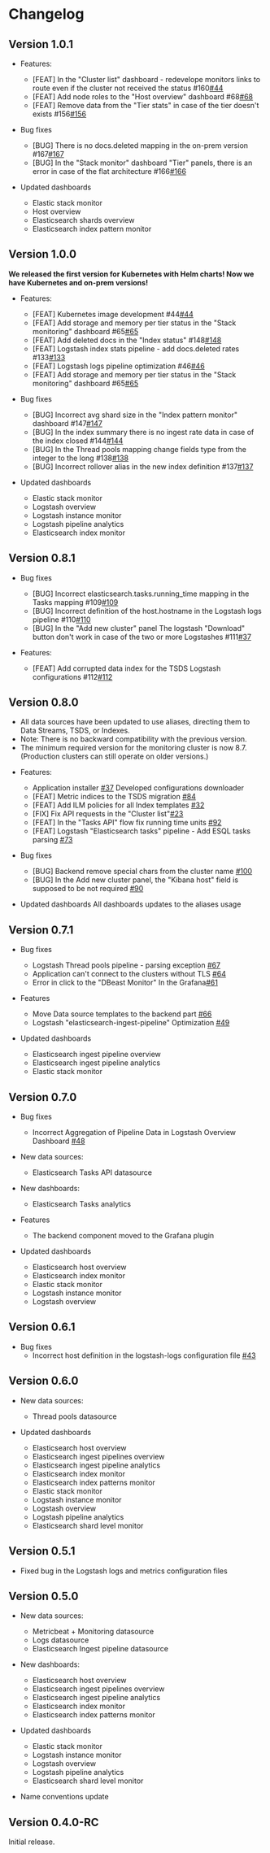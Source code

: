 # Changelog

## Version 1.0.1

- Features:
  * [FEAT] In the "Cluster list" dashboard - redevelope monitors links to route even if the cluster not received the status #160[#44](https://github.com/dbeast-co/dbeast-monitor/issues/44)
  * [FEAT] Add node roles to the "Host overview" dashboard #68[#68](https://github.com/dbeast-co/dbeast-monitor/issues/68)
  * [FEAT] Remove data from the "Tier stats" in case of the tier doesn't exists #156[#156](https://github.com/dbeast-co/dbeast-monitor/issues/156)

- Bug fixes
  * [BUG] There is no docs.deleted mapping in the on-prem version #167[#167](https://github.com/dbeast-co/dbeast-monitor/issues/167)
  * [BUG] In the "Stack monitor" dashboard "Tier" panels, there is an error in case of the flat architecture #166[#166](https://github.com/dbeast-co/dbeast-monitor/issues/166)
  
- Updated dashboards
  * Elastic stack monitor
  * Host overview
  * Elasticsearch shards overview 
  * Elasticsearch index pattern monitor

## Version 1.0.0
**We released the first version for Kubernetes with Helm charts! Now we have Kubernetes and on-prem versions!**

- Features:
  * [FEAT] Kubernetes image development #44[#44](https://github.com/dbeast-co/dbeast-monitor/issues/44)
  * [FEAT] Add storage and memory per tier status in the "Stack monitoring" dashboard #65[#65](https://github.com/dbeast-co/dbeast-monitor/issues/65)
  * [FEAT] Add deleted docs in the "Index status" #148[#148](https://github.com/dbeast-co/dbeast-monitor/issues/148)
  * [FEAT] Logstash index stats pipeline - add docs.deleted rates #133[#133](https://github.com/dbeast-co/dbeast-monitor/issues/133)
  * [FEAT] Logstash logs pipeline optimization #46[#46](https://github.com/dbeast-co/dbeast-monitor/issues/46)
  * [FEAT] Add storage and memory per tier status in the "Stack monitoring" dashboard #65[#65](https://github.com/dbeast-co/dbeast-monitor/issues/65)

- Bug fixes
  * [BUG] Incorrect avg shard size in the "Index pattern monitor" dashboard #147[#147](https://github.com/dbeast-co/dbeast-monitor/issues/147)
  * [BUG] In the index summary there is no ingest rate data in case of the index closed #144[#144](https://github.com/dbeast-co/dbeast-monitor/issues/144)
  * [BUG] In the Thread pools mapping change fields type from the integer to the long #138[#138](https://github.com/dbeast-co/dbeast-monitor/issues/138)
  * [BUG] Incorrect rollover alias in the new index definition #137[#137](https://github.com/dbeast-co/dbeast-monitor/issues/137)

- Updated dashboards
  * Elastic stack monitor
  * Logstash overview
  * Logstash instance monitor
  * Logstash pipeline analytics
  * Elasticsearch index monitor

## Version 0.8.1
- Bug fixes
  * [BUG] Incorrect elasticsearch.tasks.running_time mapping in the Tasks mapping #109[#109](https://github.com/dbeast-co/dbeast-monitor/issues/109)
  * [BUG] Incorrect definition of the host.hostname in the Logstash logs pipeline #110[#110](https://github.com/dbeast-co/dbeast-monitor/issues/110)
  * [BUG] In the "Add new cluster" panel The logstash "Download" button don't work in case of the two or more Logstashes #111[#37](https://github.com/dbeast-co/dbeast-monitor/issues/111)

- Features:
  * [FEAT] Add corrupted data index for the TSDS Logstash configurations #112[#112](https://github.com/dbeast-co/dbeast-monitor/issues/112)

## Version 0.8.0
* All data sources have been updated to use aliases, directing them to Data Streams, TSDS, or Indexes.
* Note: There is no backward compatibility with the previous version.
* The minimum required version for the monitoring cluster is now 8.7. (Production clusters can still operate on older versions.)

- Features:
  * Application installer [#37](https://github.com/dbeast-co/dbeast-monitor/issues/37)
    Developed configurations downloader
  * [FEAT] Metric indices to the TSDS migration [#84](https://github.com/dbeast-co/dbeast-monitor/issues/84)
  * [FEAT] Add ILM policies for all Index templates [#32](https://github.com/dbeast-co/dbeast-monitor/issues/32)
  * [FIX] Fix API requests in the "Cluster list"[#23](https://github.com/dbeast-co/dbeast-monitor/issues/23)
  * [FEAT] In the "Tasks API" flow fix running time units [#92](https://github.com/dbeast-co/dbeast-monitor/issues/92)
  * [FEAT] Logstash "Elasticsearch tasks" pipeline - Add ESQL tasks parsing [#73](https://github.com/dbeast-co/dbeast-monitor/issues/73)

- Bug fixes
  * [BUG] Backend remove special chars from the cluster name [#100](https://github.com/dbeast-co/dbeast-monitor/issues/100)
  * [BUG] In the Add new cluster panel, the "Kibana host" field is supposed to be not required [#90](https://github.com/dbeast-co/dbeast-monitor/issues/90)

- Updated dashboards
  All dashboards updates to the aliases usage

## Version 0.7.1
- Bug fixes
  * Logstash Thread pools pipeline - parsing exception [#67](https://github.com/dbeast-co/dbeast-monitor/issues/67)
  * Application can't connect to the clusters without TLS [#64](https://github.com/dbeast-co/dbeast-monitor/issues/64)
  * Error in click to the "DBeast Monitor" In the Grafana[#61](https://github.com/dbeast-co/dbeast-monitor/issues/61)

- Features
  * Move Data source templates to the backend part  [#66](https://github.com/dbeast-co/dbeast-monitor/issues/66)
  * Logstash "elasticsearch-ingest-pipeline" Optimization  [#49](https://github.com/dbeast-co/dbeast-monitor/issues/49)

- Updated dashboards
  * Elasticsearch ingest pipeline overview
  * Elasticsearch ingest pipeline analytics
  * Elastic stack monitor

## Version 0.7.0
- Bug fixes
  * Incorrect Aggregation of Pipeline Data in Logstash Overview Dashboard [#48](https://github.com/dbeast-co/dbeast-monitor/issues/48)

- New data sources:
  * Elasticsearch Tasks API datasource

- New dashboards:
  * Elasticsearch Tasks analytics

- Features
  * The backend component moved to the Grafana plugin

- Updated dashboards
  * Elasticsearch host overview
  * Elasticsearch index monitor
  * Elastic stack monitor
  * Logstash instance monitor
  * Logstash overview

## Version 0.6.1
- Bug fixes
  * Incorrect host definition in the logstash-logs configuration file [#43](https://github.com/dbeast-co/dbeast-monitor/issues/43)

## Version 0.6.0
- New data sources:
  * Thread pools datasource

- Updated dashboards
  * Elasticsearch host overview
  * Elasticsearch ingest pipelines overview
  * Elasticsearch ingest pipeline analytics
  * Elasticsearch index monitor
  * Elasticsearch index patterns monitor
  * Elastic stack monitor
  * Logstash instance monitor
  * Logstash overview
  * Logstash pipeline analytics
  * Elasticsearch shard level monitor

## Version 0.5.1
- Fixed bug in the Logstash logs and metrics configuration files


## Version 0.5.0
- New data sources:
  * Metricbeat + Monitoring datasource
  * Logs datasource
  * Elasticsearch Ingest pipeline datasource

- New dashboards:
  * Elasticsearch host overview
  * Elasticsearch ingest pipelines overview
  * Elasticsearch ingest pipeline analytics
  * Elasticsearch index monitor
  * Elasticsearch index patterns monitor

- Updated dashboards
  * Elastic stack monitor
  * Logstash instance monitor
  * Logstash overview
  * Logstash pipeline analytics
  * Elasticsearch shard level monitor


- Name conventions update


## Version 0.4.0-RC

Initial release.
